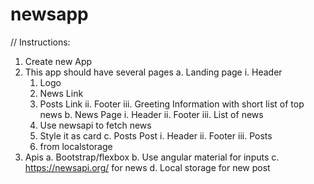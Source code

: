 # newsapp

// Instructions:
1.	Create new App
2.	This app should have several pages
a.	Landing page
  i.	Header
    1.	Logo
    2.	News Link
    3.	Posts Link
  ii.	Footer
  iii.	Greeting Information with short list of top news
b.	News Page
  i.	Header
  ii.	Footer
  iii.	List of news
    1.	Use newsapi to fetch news
    2.	Style it as card
c.	Posts Post
  i.	Header
  ii.	Footer
  iii.	Posts
    1.	from localstorage
3.	Apis
  a.	Bootstrap/flexbox
  b.	Use angular material for inputs
  c.	https://newsapi.org/ for news
  d.	Local storage for new post
